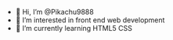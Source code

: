 - 👋 Hi, I’m @Pikachu9888
- 👀 I’m interested in front end web development
- 🌱 I’m currently learning HTML5 CSS
